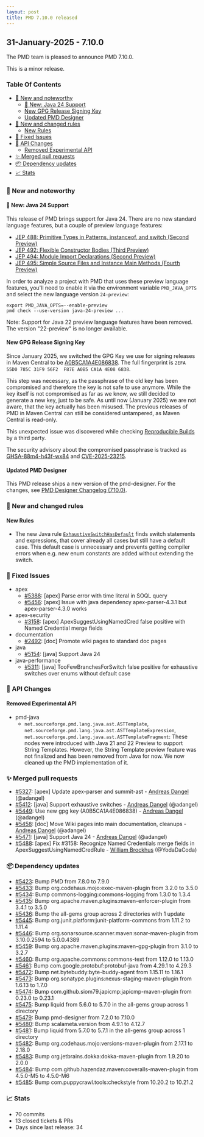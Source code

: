 ```yaml
---
layout: post
title: PMD 7.10.0 released
---
```


## 31-January-2025 - 7.10.0

The PMD team is pleased to announce PMD 7.10.0.

This is a minor release.

### Table Of Contents

* [🚀 New and noteworthy](#new-and-noteworthy)
    * [🚀 New: Java 24 Support](#new-java-24-support)
    * [New GPG Release Signing Key](#new-gpg-release-signing-key)
    * [Updated PMD Designer](#updated-pmd-designer)
* [🌟 New and changed rules](#new-and-changed-rules)
    * [New Rules](#new-rules)
* [🐛 Fixed Issues](#fixed-issues)
* [🚨 API Changes](#api-changes)
    * [Removed Experimental API](#removed-experimental-api)
* [✨ Merged pull requests](#merged-pull-requests)
* [📦 Dependency updates](#dependency-updates)
* [📈 Stats](#stats)

### 🚀 New and noteworthy

#### 🚀 New: Java 24 Support
This release of PMD brings support for Java 24. There are no new standard language features,
but a couple of preview language features:

* [JEP 488: Primitive Types in Patterns, instanceof, and switch (Second Preview)](https://openjdk.org/jeps/488)
* [JEP 492: Flexible Constructor Bodies (Third Preview)](https://openjdk.org/jeps/492)
* [JEP 494: Module Import Declarations (Second Preview)](https://openjdk.org/jeps/494)
* [JEP 495: Simple Source Files and Instance Main Methods (Fourth Preview)](https://openjdk.org/jeps/495)

In order to analyze a project with PMD that uses these preview language features,
you'll need to enable it via the environment variable `PMD_JAVA_OPTS` and select the new language
version `24-preview`:

    export PMD_JAVA_OPTS=--enable-preview
    pmd check --use-version java-24-preview ...

Note: Support for Java 22 preview language features have been removed. The version "22-preview"
is no longer available.

#### New GPG Release Signing Key

Since January 2025, we switched the GPG Key we use for signing releases in Maven Central to be
[A0B5CA1A4E086838](https://keyserver.ubuntu.com/pks/lookup?search=0x2EFA55D0785C31F956F2F87EA0B5CA1A4E086838&fingerprint=on&op=index).
The full fingerprint is `2EFA 55D0 785C 31F9 56F2  F87E A0B5 CA1A 4E08 6838`.

This step was necessary, as the passphrase of the old key has been compromised and therefore the key is not
safe to use anymore. While the key itself is not compromised as far as we know, we still decided to generate a
new key, just to be safe. As until now (January 2025) we are not aware, that the key actually has been misused.
The previous releases of PMD in Maven Central can still be considered untampered, as Maven Central is read-only.

This unexpected issue was discovered while checking [Reproducible Builds](https://reproducible-builds.org/) by a
third party.

The security advisory about the compromised passphrase is tracked as
[GHSA-88m4-h43f-wx84](https://github.com/pmd/pmd/security/advisories/GHSA-88m4-h43f-wx84)
and [CVE-2025-23215](https://www.cve.org/CVERecord?id=CVE-2025-23215).

#### Updated PMD Designer

This PMD release ships a new version of the pmd-designer.
For the changes, see [PMD Designer Changelog (7.10.0)](https://github.com/pmd/pmd-designer/releases/tag/7.10.0).

### 🌟 New and changed rules

#### New Rules

* The new Java rule [`ExhaustiveSwitchHasDefault`](https://docs.pmd-code.org/pmd-doc-7.10.0/pmd_rules_java_bestpractices.html#exhaustiveswitchhasdefault) finds switch statements and
  expressions, that cover already all cases but still have a default case. This default case is unnecessary
  and prevents getting compiler errors when e.g. new enum constants are added without extending the switch.

### 🐛 Fixed Issues
* apex
  * [#5388](https://github.com/pmd/pmd/issues/5388): \[apex] Parse error with time literal in SOQL query
  * [#5456](https://github.com/pmd/pmd/issues/5456): \[apex] Issue with java dependency apex-parser-4.3.1 but apex-parser-4.3.0 works
* apex-security
  * [#3158](https://github.com/pmd/pmd/issues/3158): \[apex] ApexSuggestUsingNamedCred false positive with Named Credential merge fields
* documentation
  * [#2492](https://github.com/pmd/pmd/issues/2492): \[doc] Promote wiki pages to standard doc pages
* java
  * [#5154](https://github.com/pmd/pmd/issues/5154): \[java] Support Java 24
* java-performance
  * [#5311](https://github.com/pmd/pmd/issues/5311): \[java] TooFewBranchesForSwitch false positive for exhaustive switches over enums without default case

### 🚨 API Changes

#### Removed Experimental API
* pmd-java
  * `net.sourceforge.pmd.lang.java.ast.ASTTemplate`, `net.sourceforge.pmd.lang.java.ast.ASTTemplateExpression`,
    `net.sourceforge.pmd.lang.java.ast.ASTTemplateFragment`: These nodes were introduced with Java 21 and 22
    Preview to support String Templates. However, the String Template preview feature was not finalized
    and has been removed from Java for now. We now cleaned up the PMD implementation of it.

### ✨ Merged pull requests
<!-- content will be automatically generated, see /do-release.sh -->
* [#5327](https://github.com/pmd/pmd/pull/5327): \[apex] Update apex-parser and summit-ast - [Andreas Dangel](https://github.com/adangel) (@adangel)
* [#5412](https://github.com/pmd/pmd/pull/5412): \[java] Support exhaustive switches - [Andreas Dangel](https://github.com/adangel) (@adangel)
* [#5449](https://github.com/pmd/pmd/pull/5449): Use new gpg key (A0B5CA1A4E086838) - [Andreas Dangel](https://github.com/adangel) (@adangel)
* [#5458](https://github.com/pmd/pmd/pull/5458): \[doc] Move Wiki pages into main documentation, cleanups - [Andreas Dangel](https://github.com/adangel) (@adangel)
* [#5471](https://github.com/pmd/pmd/pull/5471): \[java] Support Java 24 - [Andreas Dangel](https://github.com/adangel) (@adangel)
* [#5488](https://github.com/pmd/pmd/pull/5488): \[apex] Fix #3158: Recognize Named Credentials merge fields in ApexSuggestUsingNamedCredRule  - [William Brockhus](https://github.com/YodaDaCoda) (@YodaDaCoda)

### 📦 Dependency updates
<!-- content will be automatically generated, see /do-release.sh -->
* [#5423](https://github.com/pmd/pmd/pull/5423): Bump PMD from 7.8.0 to 7.9.0
* [#5433](https://github.com/pmd/pmd/pull/5433): Bump org.codehaus.mojo:exec-maven-plugin from 3.2.0 to 3.5.0
* [#5434](https://github.com/pmd/pmd/pull/5434): Bump commons-logging:commons-logging from 1.3.0 to 1.3.4
* [#5435](https://github.com/pmd/pmd/pull/5435): Bump org.apache.maven.plugins:maven-enforcer-plugin from 3.4.1 to 3.5.0
* [#5436](https://github.com/pmd/pmd/pull/5436): Bump the all-gems group across 2 directories with 1 update
* [#5445](https://github.com/pmd/pmd/pull/5445): Bump org.junit.platform:junit-platform-commons from 1.11.2 to 1.11.4
* [#5446](https://github.com/pmd/pmd/pull/5446): Bump org.sonarsource.scanner.maven:sonar-maven-plugin from 3.10.0.2594 to 5.0.0.4389
* [#5459](https://github.com/pmd/pmd/pull/5459): Bump org.apache.maven.plugins:maven-gpg-plugin from 3.1.0 to 3.2.7
* [#5460](https://github.com/pmd/pmd/pull/5460): Bump org.apache.commons:commons-text from 1.12.0 to 1.13.0
* [#5461](https://github.com/pmd/pmd/pull/5461): Bump com.google.protobuf:protobuf-java from 4.29.1 to 4.29.3
* [#5472](https://github.com/pmd/pmd/pull/5472): Bump net.bytebuddy:byte-buddy-agent from 1.15.11 to 1.16.1
* [#5473](https://github.com/pmd/pmd/pull/5473): Bump org.sonatype.plugins:nexus-staging-maven-plugin from 1.6.13 to 1.7.0
* [#5474](https://github.com/pmd/pmd/pull/5474): Bump com.github.siom79.japicmp:japicmp-maven-plugin from 0.23.0 to 0.23.1
* [#5475](https://github.com/pmd/pmd/pull/5475): Bump liquid from 5.6.0 to 5.7.0 in the all-gems group across 1 directory
* [#5479](https://github.com/pmd/pmd/pull/5479): Bump pmd-designer from 7.2.0 to 7.10.0
* [#5480](https://github.com/pmd/pmd/pull/5480): Bump scalameta.version from 4.9.1 to 4.12.7
* [#5481](https://github.com/pmd/pmd/pull/5481): Bump liquid from 5.7.0 to 5.7.1 in the all-gems group across 1 directory
* [#5482](https://github.com/pmd/pmd/pull/5482): Bump org.codehaus.mojo:versions-maven-plugin from 2.17.1 to 2.18.0
* [#5483](https://github.com/pmd/pmd/pull/5483): Bump org.jetbrains.dokka:dokka-maven-plugin from 1.9.20 to 2.0.0
* [#5484](https://github.com/pmd/pmd/pull/5484): Bump com.github.hazendaz.maven:coveralls-maven-plugin from 4.5.0-M5 to 4.5.0-M6
* [#5485](https://github.com/pmd/pmd/pull/5485): Bump com.puppycrawl.tools:checkstyle from 10.20.2 to 10.21.2

### 📈 Stats
<!-- content will be automatically generated, see /do-release.sh -->
* 70 commits
* 13 closed tickets & PRs
* Days since last release: 34
